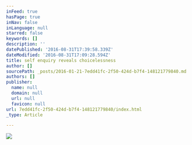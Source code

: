 ```yaml
---
inFeed: true
hasPage: true
inNav: false
inLanguage: null
starred: false
keywords: []
description: ''
datePublished: '2016-08-31T17:39:58.339Z'
dateModified: '2016-08-31T17:09:28.594Z'
title: self enquiry reveals choicelessness
author: []
sourcePath: _posts/2016-01-21-7edd41fc-2f50-424d-b7f4-148121779840.md
authors: []
publisher:
  name: null
  domain: null
  url: null
  favicon: null
url: 7edd41fc-2f50-424d-b7f4-148121779840/index.html
_type: Article

---
```

![](https://the-grid-user-content.s3-us-west-2.amazonaws.com/d283c22c-0f44-4360-a245-117cf77e0e19.JPG)